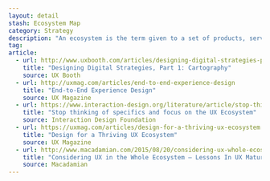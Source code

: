 ```yaml
---
layout: detail
stash: Ecosystem Map
category: Strategy
description: "An ecosystem is the term given to a set of products, services, and people that function together in a symbiotic way."
tag:
article:
  - url: http://www.uxbooth.com/articles/designing-digital-strategies-part-1-cartography/
    title: "Designing Digital Strategies, Part 1: Cartography"
    source: UX Booth
  - url: http://uxmag.com/articles/end-to-end-experience-design
    title: "End-to-End Experience Design"
    source: UX Magazine
  - url: https://www.interaction-design.org/literature/article/stop-thinking-of-specifics-and-focus-on-the-ux-ecosystem
    title: "Stop thinking of specifics and focus on the UX Ecosystem"
    source: Interaction Design Foundation
  - url: https://uxmag.com/articles/design-for-a-thriving-ux-ecosystem
    title: "Design for a Thriving UX Ecosystem"
    source: UX Magazine
  - url: http://www.macadamian.com/2015/08/20/considering-ux-whole-ecosystem/
    title: "Considering UX in the Whole Ecosystem – Lessons In UX Maturity"
    source: Macadamian
---
```

